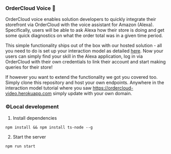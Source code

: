 ### OrderCloud Voice 🎤 
OrderCloud voice enables solution developers to quickly integrate their storefront via OrderCloud with the voice assistant for Amazon (Alexa). Specifically, users will be able to ask Alexa how their store is doing and get some quick diagnostics on what the order total was in a given time period.

This simple functionality ships out of the box with our hosted solution - all you need to do is set up your interaction model as detailed [here](https://ordercloud-voice.herokuapp.com/). Now your users can simply find your skill in the Alexa application, log in via OrderCloud with their own credentials to link their account and start making queries for their store!

If however you want to extend the functionality we got you covered too. Simply clone this repository and host your own endpoints. Anywhere in the interaction model tutorial where you saw https://ordercloud-video.herokuapp.com simply update with your own domain. 

### ⚙️Local development

1. Install dependencies

```shell
npm install && npm install ts-node --g
```

2. Start the server
```shell
npm run start
```